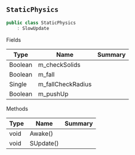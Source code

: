 ## `StaticPhysics`

```csharp
public class StaticPhysics
    : SlowUpdate

```

Fields

| Type | Name | Summary | 
| --- | --- | --- | 
| Boolean | m_checkSolids |  | 
| Boolean | m_fall |  | 
| Single | m_fallCheckRadius |  | 
| Boolean | m_pushUp |  | 


Methods

| Type | Name | Summary | 
| --- | --- | --- | 
| void | Awake() |  | 
| void | SUpdate() |  | 



